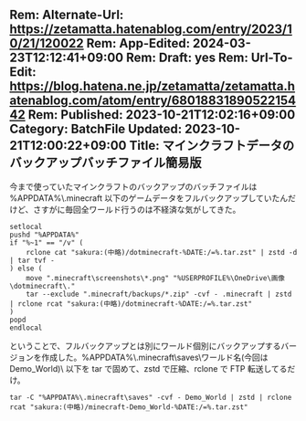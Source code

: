 Rem: Alternate-Url: https://zetamatta.hatenablog.com/entry/2023/10/21/120022
Rem: App-Edited: 2024-03-23T12:12:41+09:00
Rem: Draft: yes
Rem: Url-To-Edit: https://blog.hatena.ne.jp/zetamatta/zetamatta.hatenablog.com/atom/entry/6801883189052215442
Rem: Published: 2023-10-21T12:02:16+09:00
Category: BatchFile
Updated: 2023-10-21T12:00:22+09:00
Title: マインクラフトデータのバックアップバッチファイル簡易版
---
今まで使っていたマインクラフトのバックアップのバッチファイルは %APPDATA%\\.minecraft 以下のゲームデータをフルバックアップしていたんだけど、さすがに毎回全ワールド行うのは不経済な気がしてきた。

```
setlocal
pushd "%APPDATA%"
if "%~1" == "/v" (
    rclone cat "sakura:(中略)/dotminecraft-%DATE:/=%.tar.zst" | zstd -d | tar tvf -
) else (
    move ".minecraft\screenshots\*.png" "%USERPROFILE%\OneDrive\画像\dotminecraft\."
    tar --exclude ".minecraft/backups/*.zip" -cvf - .minecraft | zstd | rclone rcat "sakura:(中略)/dotminecraft-%DATE:/=%.tar.zst"
)
popd
endlocal
```

ということで、フルバックアップとは別にワールド個別にバックアップするバージョンを作成した。%APPDATA%\\.minecraft\\saves\\ワールド名(今回は Demo\_World)\\ 以下を tar で固めて、zstd で圧縮、rclone で FTP 転送してるだけ。

```
tar -C "%APPDATA%\.minecraft\saves" -cvf - Demo_World | zstd | rclone rcat "sakura:(中略)/minecraft-Demo_World-%DATE:/=%.tar.zst"
```
